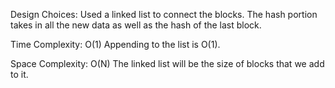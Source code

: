 Design Choices:
Used a linked list to connect the blocks. The hash portion takes in all the new data as well as the hash of the last block. 

Time Complexity:
O(1)
Appending to the list is O(1).

Space Complexity:
O(N)
The linked list will be the size of blocks that we add to it. 
